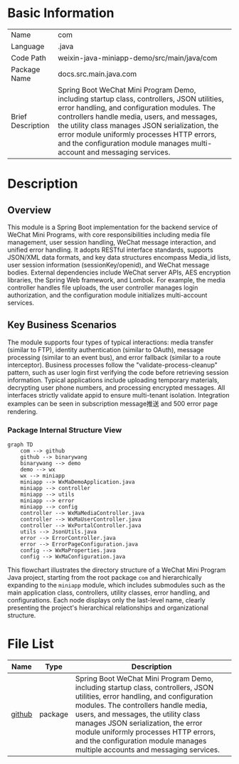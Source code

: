 # Basic Information

|      |      |
|------|------|
| Name | com |
| Language | .java |
| Code Path | weixin-java-miniapp-demo/src/main/java/com |
| Package Name | docs.src.main.java.com |
| Brief Description | Spring Boot WeChat Mini Program Demo, including startup class, controllers, JSON utilities, error handling, and configuration modules. The controllers handle media, users, and messages, the utility class manages JSON serialization, the error module uniformly processes HTTP errors, and the configuration module manages multi-account and messaging services. |

# Description

## Overview  
This module is a Spring Boot implementation for the backend service of WeChat Mini Programs, with core responsibilities including media file management, user session handling, WeChat message interaction, and unified error handling. It adopts RESTful interface standards, supports JSON/XML data formats, and key data structures encompass Media_id lists, user session information (sessionKey/openid), and WeChat message bodies. External dependencies include WeChat server APIs, AES encryption libraries, the Spring Web framework, and Lombok. For example, the media controller handles file uploads, the user controller manages login authorization, and the configuration module initializes multi-account services.  

## Key Business Scenarios  
The module supports four types of typical interactions: media transfer (similar to FTP), identity authentication (similar to OAuth), message processing (similar to an event bus), and error fallback (similar to a route interceptor). Business processes follow the "validate-process-cleanup" pattern, such as user login first verifying the code before retrieving session information. Typical applications include uploading temporary materials, decrypting user phone numbers, and processing encrypted messages. All interfaces strictly validate appid to ensure multi-tenant isolation. Integration examples can be seen in subscription message推送 and 500 error page rendering.


### Package Internal Structure View

```mermaid
graph TD
    com --> github
    github --> binarywang
    binarywang --> demo
    demo --> wx
    wx --> miniapp
    miniapp --> WxMaDemoApplication.java
    miniapp --> controller
    miniapp --> utils
    miniapp --> error
    miniapp --> config
    controller --> WxMaMediaController.java
    controller --> WxMaUserController.java
    controller --> WxPortalController.java
    utils --> JsonUtils.java
    error --> ErrorController.java
    error --> ErrorPageConfiguration.java
    config --> WxMaProperties.java
    config --> WxMaConfiguration.java
```

This flowchart illustrates the directory structure of a WeChat Mini Program Java project, starting from the root package `com` and hierarchically expanding to the `miniapp` module, which includes submodules such as the main application class, controllers, utility classes, error handling, and configurations. Each node displays only the last-level name, clearly presenting the project's hierarchical relationships and organizational structure.

# File List

| Name   | Type  | Description |
|-------|------|-------------|
| [github](github/_module.md) | package | Spring Boot WeChat Mini Program Demo, including startup class, controllers, JSON utilities, error handling, and configuration modules. The controllers handle media, users, and messages, the utility class manages JSON serialization, the error module uniformly processes HTTP errors, and the configuration module manages multiple accounts and messaging services. |


